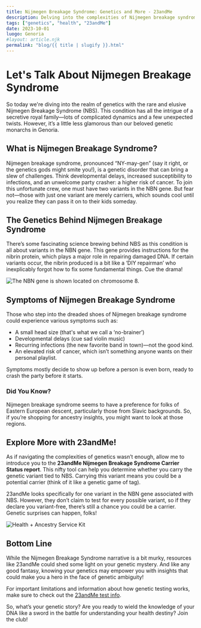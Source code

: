 ```yaml
---
title: Nijmegen Breakage Syndrome: Genetics and More - 23andMe
description: Delving into the complexities of Nijmegen breakage syndrome and how 23andMe can help you understand your genetic health.
tags: ["genetics", "health", "23andMe"]
date: 2023-10-01
luogo: Genoria
#layout: article.njk
permalink: "blog/{{ title | slugify }}.html"
---
```


# Let's Talk About Nijmegen Breakage Syndrome

So today we're diving into the realm of genetics with the rare and elusive Nijmegen Breakage Syndrome (NBS). This condition has all the intrigue of a secretive royal family—lots of complicated dynamics and a few unexpected twists. However, it’s a little less glamorous than our beloved genetic monarchs in Genoria.

## What is Nijmegen Breakage Syndrome?

Nijmegen breakage syndrome, pronounced “NY-may-gen” (say it right, or the genetics gods might smite you!), is a genetic disorder that can bring a slew of challenges. Think developmental delays, increased susceptibility to infections, and an unwelcome party crasher: a higher risk of cancer. To join this unfortunate crew, one must have two variants in the NBN gene. But fear not—those with just one variant are merely carriers, which sounds cool until you realize they can pass it on to their kids someday.

## The Genetics Behind Nijmegen Breakage Syndrome

There’s some fascinating science brewing behind NBS as this condition is all about variants in the NBN gene. This gene provides instructions for the nibrin protein, which plays a major role in repairing damaged DNA. If certain variants occur, the nibrin produced is a bit like a ‘DIY repairman’ who inexplicably forgot how to fix some fundamental things. Cue the drama!

![The NBN gene is shown located on chromosome 8.](https://pub-prd-seohub-us-west-2.s3.us-west-2.amazonaws.com/wp-content/uploads/sites/2/2022/01/Screen-Shot-2022-01-24-at-2.08.49-PM-1024x615.png)

## Symptoms of Nijmegen Breakage Syndrome

Those who step into the dreaded shoes of Nijmegen breakage syndrome could experience various symptoms such as:

- A small head size (that's what we call a ‘no-brainer’)
- Developmental delays (cue sad violin music)
- Recurring infections (the new favorite band in town)—not the good kind.
- An elevated risk of cancer, which isn’t something anyone wants on their personal playlist.

Symptoms mostly decide to show up before a person is even born, ready to crash the party before it starts.

### Did You Know?

Nijmegen breakage syndrome seems to have a preference for folks of Eastern European descent, particularly those from Slavic backgrounds. So, if you’re shopping for ancestry insights, you might want to look at those regions.

## Explore More with 23andMe!

As if navigating the complexities of genetics wasn’t enough, allow me to introduce you to the **23andMe Nijmegen Breakage Syndrome Carrier Status report**. This nifty tool can help you determine whether you carry the genetic variant tied to NBS. Carrying this variant means you could be a potential carrier (think of it like a genetic game of tag).

23andMe looks specifically for one variant in the NBN gene associated with NBS. However, they don’t claim to test for every possible variant, so if they declare you variant-free, there’s still a chance you could be a carrier. Genetic surprises can happen, folks!

![Health + Ancestry Service Kit](https://pub-prd-seohub-us-west-2.s3.us-west-2.amazonaws.com/wp-content/uploads/sites/2/2022/03/HA-Kit-Image-1.png)

## Bottom Line

While the Nijmegen Breakage Syndrome narrative is a bit murky, resources like 23andMe could shed some light on your genetic mystery. And like any good fantasy, knowing your genetics may empower you with insights that could make you a hero in the face of genetic ambiguity!

For important limitations and information about how genetic testing works, make sure to check out the [23andMe test info](https://www.23andme.com/test-info_).

So, what’s your genetic story? Are you ready to wield the knowledge of your DNA like a sword in the battle for understanding your health destiny? Join the club!